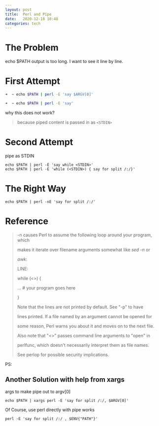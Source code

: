 ```yaml
---
layout: post
title:  Perl and Pipe
date:   2020-12-18 10:48 
categories: tech 
---
```

# The Problem

echo $PATH output is too long. I want to see it line by line. 


# First Attempt 

```sh
➜  ~ echo $PATH | perl -E 'say $ARGV[0]'

➜  ~ echo $PATH | perl -E 'say'         

```

why this does not work?

> because piped content is passed in as `<STDIN>`


# Second Attempt

pipe as STDIN 

    echo $PATH | perl -E 'say while <STDIN>'
    echo $PATH | perl -E 'while (<STDIN>) { say for split /:/}' 

# The Right Way 

    echo $PATH | perl -nE 'say for split /:/'

# Reference


> -n causes Perl to assume the following loop around your program, which
> 
> makes it iterate over filename arguments somewhat like _sed -n_ or
> 
> _awk_:
> 
> LINE:
> 
> while (<>) {
> 
> ... # your program goes here
> 
> }
> 
> Note that the lines are not printed by default. See "-p" to have
> 
> lines printed. If a file named by an argument cannot be opened for
> 
> some reason, Perl warns you about it and moves on to the next file.
> 
> Also note that "<>" passes command line arguments to "open" in
> 
> perlfunc, which doesn't necessarily interpret them as file names.
> 
> See perlop for possible security implications.

PS:

## Another Solution with help from xargs

args to make pipe out to argv[0]

    echo $PATH | xargs perl -E 'say for split /:/, $ARGV[0]'

Of Course, use perl directly with pipe works

    perl -E 'say for split /:/ , $ENV{"PATH"}'


